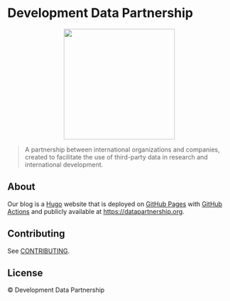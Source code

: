 # Development Data Partnership

<p align="center">
  <img width="250" height="250" src="https://raw.githubusercontent.com/datapartnership/welcome/master/images/logo.png">
</p>

 > A partnership between international organizations and companies, created to facilitate the use of third-party data in research and international development.

## About

Our blog is a [Hugo](https://gohugo.io/) website that is deployed on [GitHub Pages](https://pages.github.com) with [GitHub Actions](https://github.com/features/actions) and publicly available at https://datapartnership.org.

## Contributing

See [CONTRIBUTING](CONTRIBUTING.md).

## License

© Development Data Partnership
